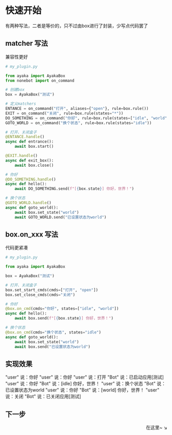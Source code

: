 # 快速开始

有两种写法，二者是等价的，只不过由box进行了封装，少写点代码罢了

## matcher 写法

兼容性更好

```py
# my_plugin.py

from ayaka import AyakaBox
from nonebot import on_command

# 创建box
box = AyakaBox("测试")

# 定义matchers
ENTANCE = on_command("打开", aliases={"open"}, rule=box.rule())
EXIT = on_command("关闭", rule=box.rule(states="*"))
DO_SOMETHING = on_command("你好", rule=box.rule(states=["idle", "world"]))
GOTO_WORLD = on_command("换个状态", rule=box.rule(states="idle"))

# 打开、关闭盒子
@ENTANCE.handle()
async def entrance():
    await box.start()

@EXIT.handle()
async def exit_box():
    await box.close()

# 你好
@DO_SOMETHING.handle()
async def hello():
    await DO_SOMETHING.send(f"[{box.state}] 你好，世界！")

# 换个状态
@GOTO_WORLD.handle()
async def goto_world():
    await box.set_state("world")
    await GOTO_WORLD.send("已设置状态为world")
```

## box.on_xxx 写法

代码更紧凑

```py
# my_plugin.py

from ayaka import AyakaBox

box = AyakaBox("测试")

# 打开、关闭盒子
box.set_start_cmds(cmds=["打开", "open"])
box.set_close_cmds(cmds="关闭")

# 你好
@box.on_cmd(cmds="你好", states=["idle", "world"])
async def hello():
    await box.send(f"[{box.state}] 你好，世界！")

# 换个状态
@box.on_cmd(cmds="换个状态", states="idle")
async def goto_world():
    await box.set_state("world")
    await box.send("已设置状态为world")
```

## 实现效果

<div class="demo">
"user" 说：你好
"user" 说：你好
"user" 说：打开
"Bot" 说：已启动应用[测试]
"user" 说：你好
"Bot" 说：[idle] 你好，世界！
"user" 说：换个状态
"Bot" 说：已设置状态为world
"user" 说：你好
"Bot" 说：[world] 你好，世界！
"user" 说：关闭
"Bot" 说：已关闭应用[测试]
</div>

## 下一步

<div align="right">
    在这里~ ↘

</div>




